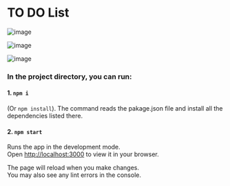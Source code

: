 # TO DO List
![image](https://github.com/aortegaf/react.todos-list/assets/51802712/1cc198bf-4e64-4457-9cbd-91e8b8e5a53a)

![image](https://github.com/aortegaf/react.todos-list/assets/51802712/04fa06d3-b792-41ac-a917-48d5b50812f0)

![image](https://github.com/aortegaf/react.todos-list/assets/51802712/0aaefc9a-6721-4dfa-995b-222f012b2142)

### In the project directory, you can run:

#### 1. `npm i`

(Or `npm install`). The command reads the pakage.json file and install all the dependencies listed there.

#### 2. `npm start`

Runs the app in the development mode.\
Open [http://localhost:3000](http://localhost:3000) to view it in your browser.

The page will reload when you make changes.\
You may also see any lint errors in the console.
